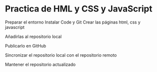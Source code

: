 # Practica de HML y CSS y JavaScript

Preparar el entorno
Instalar Code y Git
Crear las páginas html, css y javascript

Añadirlas al repositorio local

Publicarlo en GitHub

Sincronizar el repositorio local con el repositorio remoto

Mantener el repositorio actualizado


